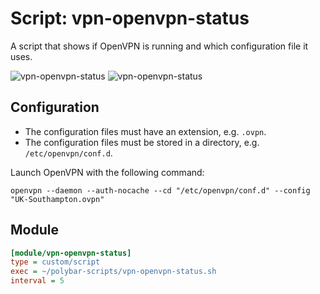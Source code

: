 # Script: vpn-openvpn-status

A script that shows if OpenVPN is running and which configuration file it uses.

![vpn-openvpn-status](screenshots/1.png)
![vpn-openvpn-status](screenshots/2.png)


## Configuration

* The configuration files must have an extension, e.g. `.ovpn`.
* The configuration files must be stored in a directory, e.g. `/etc/openvpn/conf.d`.

Launch OpenVPN with the following command:

```
openvpn --daemon --auth-nocache --cd "/etc/openvpn/conf.d" --config "UK-Southampton.ovpn"
```


## Module

```ini
[module/vpn-openvpn-status]
type = custom/script
exec = ~/polybar-scripts/vpn-openvpn-status.sh
interval = 5
```
